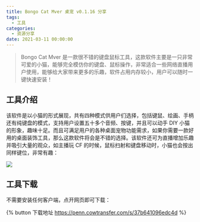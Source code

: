 ```yaml
---
title: Bongo Cat Mver 桌宠 v0.1.16 分享
tags:
  - 工具
categories:
  - 资源分享
date: 2021-03-11 00:00:00
---
```


> Bongo Cat Mver 是一款很不错的键盘鼠标工具，这款软件主要是一只非常可爱的小猫，能够完全模仿你的键盘、鼠标操作，非常适合一些网络直播用户使用，能够给大家带来更多的乐趣，软件占用内存较小，用户可以随时一键快速安装！

<!-- more -->

## 工具介绍

该软件是以小猫的形式展现，共有四种模式供用户们选择，包括键鼠、绘画、手柄还有纯键盘的模式，支持用户设置五十多个音频、按键，并且可以动手 DIY 小猫的形象，趣味十足。而且可满足用户的各种桌面宠物功能需求，如果你需要一款好用的桌面装饰工具，那么这款软件将会是不错的选择。该软件还可为直播增加乐趣并吸引大量的观众，如主播玩 CF 的时候，鼠标扫射和键盘移动时，小猫也会按出同样键位，非常有趣：

![](https://cdn.dusays.com/2021/03/320-1.jpg)

## 工具下载

不需要安装任何客户端，点开网页即可下载：

{% button 下载地址 https://penn.cowtransfer.com/s/37b641096edc4d %}